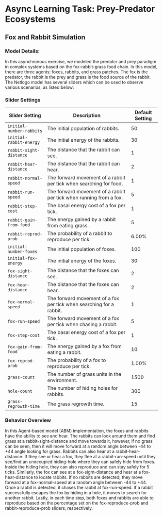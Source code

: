# Async Learning Task: Prey-Predator Ecosystems

## Fox and Rabbit Simulation

### Model Details:
  In this asynchronous exercise, we modeled the predator and prey paradigm in complex systems based on the fox-rabbit-grass food chain. In this model, there are three agents: foxes, rabbits, and grass patches. The fox is the predator, the rabbit is the prey and grass is the food source of the rabbit. The Netlogo model has several sliders which can be used to observe various scenarios, as listed below:


### Slider Settings

| Slider Setting           | Description                                                         | Default Setting |
| ------------------------ | ------------------------------------------------------------------- | --------------- |
| `initial-number-rabbits` | The initial population of rabbits.                                  | 50              |
| `initial-rabbit-energy`  | The initial energy of the rabbits.                                  | 30              |
| `rabbit-sight-distance`  | The distance that the rabbit can see.                               | 1               |
| `rabbit-hear-distance`   | The distance that the rabbit can hear.                              | 2               |
| `rabbit-normal-speed`    | The forward movement of a rabbit per tick when searching for food.  | 1               |
| `rabbit-run-speed`       | The forward movement of a rabbit per tick when running from a fox.  | 5               |
| `rabbit-step-cost`       | The basal energy cost of a fox per tick.                            | 1               |
| `rabbit-gain-from-food`  | The energy gained by a rabbit from eating grass.                    | 5               |
| `rabbit-reprod-prob`     | The probability of a rabbit to reproduce per tick.                  | 6.00%           |
| `initial-number-foxes`   | The initial population of foxes.                                    | 100             |
| `initial-fox-energy`     | The initial energy of the foxes.                                    | 30              |
| `fox-sight-distance`     | The distance that the foxes can see.                                | 2               |
| `fox-hear-distance`      | The distance that the foxes can hear.                               | 2               |
| `fox-normal-speed`       | The forward movement of a fox per tick when searching for a rabbit. | 1               |
| `fox-run-speed`          | The forward movement of a fox per tick when chasing a rabbit.       | 5               |
| `fox-step-cost`          | The basal energy cost of a fox per tick.                            | 1               |
| `fox-gain-from-food`     | The energy gained by a fox from eating a rabbit.                    | 10              |
| `fox-reprod-prob`        | The probability of a fox to reproduce per tick.                     | 1.00%           |
| `grass-count`            | The number of grass units in the environment.                       | 1500            |
| `hole-count`             | The number of hiding holes for rabbits.                             | 300             |
| `grass-regrowth-time`    | The grass regrowth time.                                            | 15              |


### Behavior Overview

In this Agent-based model (ABM) implementation, the foxes and rabbits have the ability to see and hear. The rabbits can look around them and find grass at a rabbit-sight-distance and move towards it, however, if no grass can be seen, then it will move forward at a random angle between -44 to +44 angle looking for grass. Rabbits can also hear at a rabbit-hear-distance. If they see or hear a fox, they flee at a rabbit-run-speed until they see/find an unoccupied hiding-hole where they can safely hide from foxes. Inside the hiding hole, they can also reproduce and can stay safely for 5 ticks. Similarly, the fox can see at a fox-sight-distance and hear at a fox-hear-distance to locate rabbits. If no rabbits are detected, they move forward at a fox-normal-speed at a random angle between -44 to +44. Once a rabbit is detected, it chases the rabbit at fox-run-speed. If a rabbit successfully escapes the fox by hiding in a hole, it moves to search for another rabbit. Lastly, in each time step, both foxes and rabbits are able to reproduce based on the percentage set on the fox-reproduce-prob and rabbit-reproduce-prob sliders, respectively.

